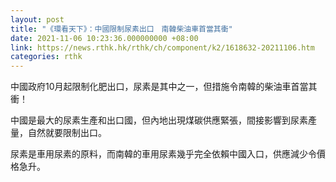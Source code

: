 ```yaml
---
layout: post
title: "《環看天下》：中國限制尿素出口　南韓柴油車首當其衝"
date: 2021-11-06 10:23:36.000000000 +08:00
link: https://news.rthk.hk/rthk/ch/component/k2/1618632-20211106.htm
categories: rthk
---
```


中國政府10月起限制化肥出口，尿素是其中之一，但措施令南韓的柴油車首當其衝！

中國是最大的尿素生產和出口國，但內地出現煤碳供應緊張，間接影響到尿素產量，自然就要限制出口。

尿素是車用尿素的原料，而南韓的車用尿素幾乎完全依賴中國入口，供應減少令價格急升。
